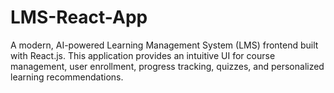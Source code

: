 # LMS-React-App
A modern, AI-powered Learning Management System (LMS) frontend built with React.js. This application provides an intuitive UI for course management, user enrollment, progress tracking, quizzes, and personalized learning recommendations.
